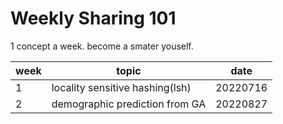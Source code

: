 # Weekly Sharing 101

1 concept a week. become a smater youself.

week|topic|date
-----|-----|-----
1|locality sensitive hashing(lsh)|20220716
2|demographic prediction from GA|20220827
